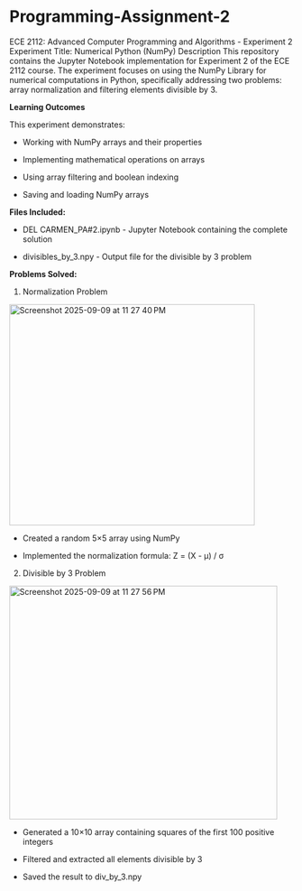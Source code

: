 # Programming-Assignment-2

ECE 2112: Advanced Computer Programming and Algorithms - Experiment 2
Experiment Title: Numerical Python (NumPy)
Description
This repository contains the Jupyter Notebook implementation for Experiment 2 of the ECE 2112 course. The experiment focuses on using the NumPy Library for numerical computations in Python, specifically addressing two problems: array normalization and filtering elements divisible by 3.

**Learning Outcomes**

This experiment demonstrates:

- Working with NumPy arrays and their properties

- Implementing mathematical operations on arrays

- Using array filtering and boolean indexing

- Saving and loading NumPy arrays

**Files Included:**

- DEL CARMEN_PA#2.ipynb - Jupyter Notebook containing the complete solution

- divisibles_by_3.npy - Output file for the divisible by 3 problem

**Problems Solved:**

1. Normalization Problem
<img width="435" height="392" alt="Screenshot 2025-09-09 at 11 27 40 PM" src="https://github.com/user-attachments/assets/96bb479d-0d41-4142-a5d3-a67e316e48ec" />


- Created a random 5×5 array using NumPy

- Implemented the normalization formula: Z = (X - μ) / σ



2. Divisible by 3 Problem
<img width="475" height="414" alt="Screenshot 2025-09-09 at 11 27 56 PM" src="https://github.com/user-attachments/assets/04c364f7-991d-40d8-b8ae-bbcc33873ae8" />

- Generated a 10×10 array containing squares of the first 100 positive integers

- Filtered and extracted all elements divisible by 3

- Saved the result to div_by_3.npy
